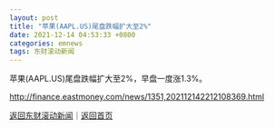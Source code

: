 ```yaml
---
layout: post
title: "苹果(AAPL.US)尾盘跌幅扩大至2%"
date: 2021-12-14 04:53:33 +0800
categories: emnews
tags: 东财滚动新闻
---
```


苹果(AAPL.US)尾盘跌幅扩大至2%，早盘一度涨1.3%。

<http://finance.eastmoney.com/news/1351,202112142212108369.html>

[返回东财滚动新闻](//finews.withounder.com/emnews/)｜[返回首页](//finews.withounder.com/)